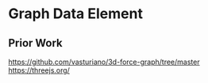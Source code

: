 # Graph Data Element


## Prior Work

https://github.com/vasturiano/3d-force-graph/tree/master
https://threejs.org/